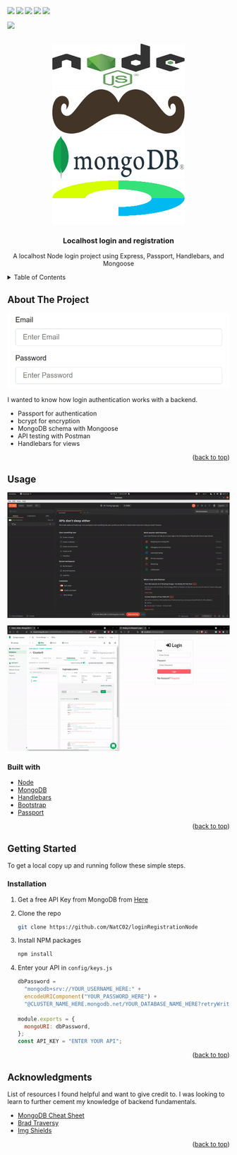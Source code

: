 <div id="top"></div
<!-- PROJECT SHIELDS -->

![](https://img.shields.io/badge/Node.js-43853D?style=for-the-badge&logo=node.js&logoColor=white)
![](https://img.shields.io/badge/Express.js-000000?style=for-the-badge&logo=express&logoColor=white)
![](https://img.shields.io/badge/Handlebars.js-f0772b?style=for-the-badge&logo=handlebarsdotjs&logoColor=black)
![](https://img.shields.io/badge/Bootstrap-563D7C?style=for-the-badge&logo=bootstrap&logoColor=white)
![](https://img.shields.io/badge/MongoDB-4EA94B?style=for-the-badge&logo=mongodb&logoColor=white)
</br>

![](https://img.shields.io/badge/Postman-FF6C37?style=for-the-badge&logo=Postman&logoColor=white)

<!--
*** I'm using markdown "reference style" links for readability.
*** Reference links are enclosed in brackets [ ] instead of parentheses ( ).
*** See the bottom of this document for the declaration of the reference variables
*** for contributors-url, forks-url, etc. This is an optional, concise syntax you may use.
*** https://www.markdownguide.org/basic-syntax/#reference-style-links
-->

<!-- PROJECT LOGO -->
<br />
<div align="center">
  <a href="https://github.com/NatC02/loginRegistrationNode">
    <img src="https://raw.githubusercontent.com/NatC02/loginRegistrationNode/55d645d72278d95cb5f43ea63ede914bcc832686/Desktop/ImportantDev/MERN/source/images/nodeLogo.svg" alt="Logo" width="300" height="100">
    <img src="https://raw.githubusercontent.com/NatC02/loginRegistrationNode/55d645d72278d95cb5f43ea63ede914bcc832686/Desktop/ImportantDev/MERN/source/images/handlebarsLogo.svg" alt="Logo" width="300" height="100">
    <img src="https://raw.githubusercontent.com/NatC02/loginRegistrationNode/55d645d72278d95cb5f43ea63ede914bcc832686/Desktop/ImportantDev/MERN/source/images/mongodbLogo.svg" alt="Logo" width="300" height="100">
    <img src="https://raw.githubusercontent.com/NatC02/loginRegistrationNode/55d645d72278d95cb5f43ea63ede914bcc832686/Desktop/ImportantDev/MERN/source/images/passportLogo.svg" alt="Logo" width="300" height="100">
  </a>

  <h3 align="center">Localhost login and registration</h3>

  <p align="center">
    A localhost Node login project using Express, Passport, Handlebars, and Mongoose
  </p>
</div>

<!-- TABLE OF CONTENTS -->
<details>
  <summary>Table of Contents</summary>
  <ol>
    <li>
      <a href="#about-the-project">About The Project</a>
      <ul>
        <li><a href="#usage">Usage</a></li>
        <li><a href="#built-with">Built With</a></li>
      </ul>
    </li>
    <li>
      <a href="#getting-started">Getting Started</a>
      <ul>
        <li><a href="#installation">Installation</a></li>
      </ul>
    </li>
    <li><a href="#acknowledgments">Acknowledgments</a></li>
  </ol>
</details>

<!-- ABOUT THE PROJECT -->

## About The Project

[![Registration and Login][project-screenshot]](https://raw.githubusercontent.com/NatC02/loginRegistrationNode/final/Desktop/ImportantDev/MERN/source/images/screenshot.png)

I wanted to know how login authentication works with a backend.

- Passport for authentication
- bcrypt for encryption
- MongoDB schema with Mongoose
- API testing with Postman
- Handlebars for views

<p align="right">(<a href="#top">back to top</a>)</p>

<!-- USAGE EXAMPLES -->

## Usage

![project-demo-postman](https://raw.githubusercontent.com/NatC02/loginRegistrationNode/final/Desktop/ImportantDev/MERN/source/demo/demoPostman.gif)

![project-demo](https://raw.githubusercontent.com/NatC02/loginRegistrationNode/final/Desktop/ImportantDev/MERN/source/demo/demo.gif)

### Built with

- [Node](https://nodejs.org/en/)
- [MongoDB](https://www.mongodb.com/)
- [Handlebars](https://handlebarsjs.com/)
- [Bootstrap](https://getbootstrap.com)
- [Passport](http://www.passportjs.org/)

<p align="right">(<a href="#top">back to top</a>)</p>

<!-- GETTING STARTED -->

## Getting Started

To get a local copy up and running follow these simple steps.

### Installation

1. Get a free API Key from MongoDB from [Here](https://www.mongodb.com/cloud/atlas/register)
2. Clone the repo
   ```sh
   git clone https://github.com/NatC02/loginRegistrationNode
   ```
3. Install NPM packages
   ```sh
   npm install
   ```
4. Enter your API in `config/keys.js`

   ```js
   dbPassword =
     "mongodb+srv://YOUR_USERNAME_HERE:" +
     encodeURIComponent("YOUR_PASSWORD_HERE") +
     "@CLUSTER_NAME_HERE.mongodb.net/YOUR_DATABASE_NAME_HERE?retryWrites=true";

   module.exports = {
     mongoURI: dbPassword,
   };
   const API_KEY = "ENTER YOUR API";
   ```

<p align="right">(<a href="#top">back to top</a>)</p>

<!-- CONTRIBUTING -->

## Acknowledgments

List of resources I found helpful and want to give credit to. I was looking to learn to further cement my knowledge of backend fundamentals.

- [MongoDB Cheat Sheet](https://www.mongodb.com/developer/quickstart/cheat-sheet/)
- [Brad Traversy](https://www.youtube.com/watch?v=6FOq4cUdH8k&t=3467s)
- [Img Shields](https://shields.io)

<p align="right">(<a href="#top">back to top</a>)</p>

<!-- MARKDOWN LINKS & IMAGES -->
<!-- https://www.markdownguide.org/basic-syntax/#reference-style-links -->

[project-screenshot]: https://raw.githubusercontent.com/NatC02/loginRegistrationNode/final/Desktop/ImportantDev/MERN/source/images/screenshot.png
